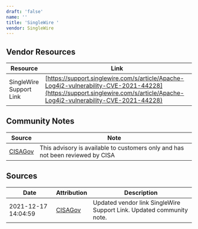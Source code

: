 ```yaml
---
draft: 'false'
name: ''
title: 'SingleWire '
vendor: SingleWire
---
```


## Vendor Resources
| Resource | Link |
| --- | --- |
| SingleWire Support Link | [https://support.singlewire.com/s/article/Apache-Log4j2-vulnerability-CVE-2021-44228](https://support.singlewire.com/s/article/Apache-Log4j2-vulnerability-CVE-2021-44228) |


## Community Notes
| Source | Note |
| --- | --- |
| [CISAGov](https://raw.githubusercontent.com/cisagov/log4j-affected-db/develop/README.md) | This advisory is available to customers only and has not been reviewed by CISA |

## Sources
| Date | Attribution | Description |
| --- | --- | --- |
| 2021-12-17 14:04:59 | [CISAGov](https://raw.githubusercontent.com/cisagov/log4j-affected-db/develop/README.md) | Updated vendor link SingleWire Support Link. Updated community note.  |
